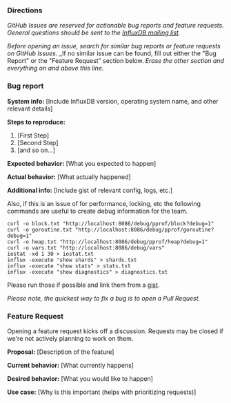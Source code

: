 ### Directions
_GitHub Issues are reserved for actionable bug reports and feature requests._
_General questions should be sent to the [InfluxDB mailing list](https://groups.google.com/forum/#!forum/influxdb)._

_Before opening an issue, search for similar bug reports or feature requests on GitHub Issues._
_If no similar issue can be found, fill out either the "Bug Report" or the "Feature Request" section below.
_Erase the other section and everything on and above this line._

### Bug report

__System info:__ [Include InfluxDB version, operating system name, and other relevant details]

__Steps to reproduce:__

1. [First Step]
2. [Second Step]
3. [and so on...]

__Expected behavior:__ [What you expected to happen]

__Actual behavior:__ [What actually happened]

__Additional info:__ [Include gist of relevant config, logs, etc.]

Also, if this is an issue of for performance, locking, etc the following commands are useful to create debug information for the team.

```
curl -o block.txt "http://localhost:8086/debug/pprof/block?debug=1" 
curl -o goroutine.txt "http://localhost:8086/debug/pprof/goroutine?debug=1" 
curl -o heap.txt "http://localhost:8086/debug/pprof/heap?debug=1" 
curl -o vars.txt "http://localhost:8086/debug/vars" 
iostat -xd 1 30 > iostat.txt
influx -execute "show shards" > shards.txt
influx -execute "show stats" > stats.txt
influx -execute "show diagnostics" > diagnostics.txt
```

Please run those if possible and link them from a [gist](http://gist.github.com).

*Please note, the quickest way to fix a bug is to open a Pull Request.*


### Feature Request

Opening a feature request kicks off a discussion.
Requests may be closed if we're not actively planning to work on them.

__Proposal:__ [Description of the feature]

__Current behavior:__ [What currently happens]

__Desired behavior:__ [What you would like to happen]

__Use case:__ [Why is this important (helps with prioritizing requests)]
